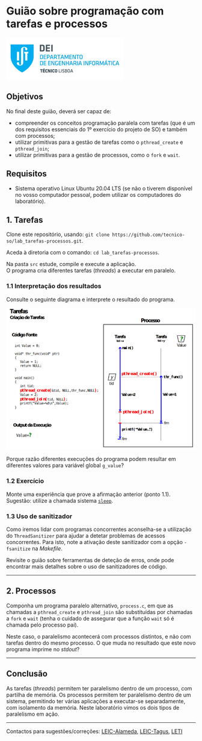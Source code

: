 # Guião sobre programação com tarefas e processos

![IST](img/IST_DEI.png)  

## Objetivos

No final deste guião, deverá ser capaz de:

- compreender os conceitos programação paralela com tarefas (que é um dos requisitos essenciais do 1º exercício do projeto de SO) e também com processos;
- utilizar primitivas para a gestão de tarefas como o `pthread_create` e `pthread_join`;
- utilizar primitivas para a gestão de processos, como o `fork` e `wait`.

## Requisitos

- Sistema operativo Linux Ubuntu 20.04 LTS (se não o tiverem disponível no vosso computador pessoal, podem utilizar os computadores do laboratório).

## 1. Tarefas

Clone este repositório, usando: `git clone https://github.com/tecnico-so/lab_tarefas-processos.git`.

Aceda à diretoria com o comando: `cd lab_tarefas-processos`.

Na pasta `src` estude, compile e execute a aplicação.  
O programa cria diferentes tarefas (*threads*) a executar em paralelo.

### 1.1 Interpretação dos resultados

Consulte o seguinte diagrama e interprete o resultado do programa.

![THREAD](img/thread_image_800px.png)

Porque razão diferentes execuções do programa podem resultar em diferentes valores para variável global `g_value`?

### 1.2 Exercício

Monte uma experiência que prove a afirmação anterior (ponto 1.1).  
Sugestão: utilize a chamada sistema [`sleep`](https://man7.org/linux/man-pages/man3/sleep.3.html).

### 1.3 Uso de sanitizador

Como iremos lidar com programas concorrentes aconselha-se a utilização do `ThreadSanitizer` para ajudar a detetar problemas de acessos concorrentes.
Para isto, note a ativação deste sanitizador com a opção `-fsanitize` na *Makefile*.

Revisite o guião sobre ferramentas de deteção de erros, onde pode encontrar mais detalhes sobre o uso de sanitizadores de código.

----

## 2. Processos

Componha um programa paralelo alternativo, `process.c`, em que as chamadas a `pthread_create` e `pthread_join` são substituídas por chamadas a `fork` e `wait` (tenha o cuidado de assegurar que a função `wait` só é chamada pelo processo pai).

Neste caso, o paralelismo acontecerá com processos distintos, e não com tarefas dentro do mesmo processo.
O que muda no resultado que este novo programa imprime no *stdout*?

----

## Conclusão

As tarefas (_threads_) permitem ter paralelismo dentro de um processo, com partilha de memória.
Os processos permitem ter paralelismo dentro de um sistema, permitindo ter várias aplicações a executar-se separadamente, com isolamento da memória.
Neste laboratório vimos os dois tipos de paralelismo em ação.

----

Contactos para sugestões/correções: [LEIC-Alameda](mailto:leic-so-alameda@disciplinas.tecnico.ulisboa.pt), [LEIC-Tagus](mailto:leic-so-tagus@disciplinas.tecnico.ulisboa.pt), [LETI](mailto:leti-so-tagus@disciplinas.tecnico.ulisboa.pt)

